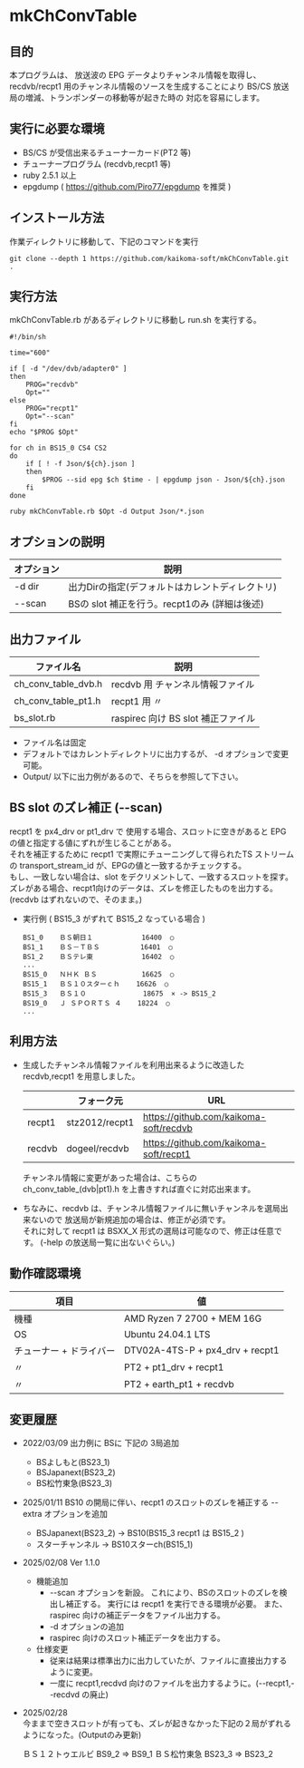 # mkChConvTable

## 目的

本プログラムは、
放送波の EPG データよりチャンネル情報を取得し、
recdvb/recpt1 用のチャンネル情報のソースを生成することにより
 BS/CS 放送局の増減、トランポンダーの移動等が起きた時の
対応を容易にします。


## 実行に必要な環境

* BS/CS が受信出来るチューナーカード(PT2 等)
* チューナープログラム (recdvb,recpt1 等)
* ruby   2.5.1 以上
* epgdump ( https://github.com/Piro77/epgdump を推奨 )

## インストール方法

作業ディレクトリに移動して、下記のコマンドを実行

```
git clone --depth 1 https://github.com/kaikoma-soft/mkChConvTable.git .
```

## 実行方法

mkChConvTable.rb があるディレクトリに移動し run.sh を実行する。
```
#!/bin/sh

time="600"

if [ -d "/dev/dvb/adapter0" ]
then
    PROG="recdvb"
    Opt=""
else
    PROG="recpt1"
    Opt="--scan"
fi
echo "$PROG $Opt"
    
for ch in BS15_0 CS4 CS2
do
    if [ ! -f Json/${ch}.json ]
    then
        $PROG --sid epg $ch $time - | epgdump json - Json/${ch}.json
    fi
done

ruby mkChConvTable.rb $Opt -d Output Json/*.json 
```

## オプションの説明


| オプション |      説明                             |
|------------|---------------------------------------|
| -d dir     | 出力Dirの指定(デフォルトはカレントディレクトリ)|
| --scan     | BSの slot 補正を行う。recpt1のみ (詳細は後述)        |

## 出力ファイル

|  ファイル名          |      説明       |
|----------------------|--------------------|
| ch_conv_table_dvb.h  | recdvb 用 チャンネル情報ファイル   |
| ch_conv_table_pt1.h  | recpt1 用   〃                     |
| bs_slot.rb           | raspirec 向け BS slot 補正ファイル |

* ファイル名は固定
* デフォルトではカレントディレクトリに出力するが、 -d オプションで変更可能。
* Output/ 以下に出力例があるので、そちらを参照して下さい。

## BS slot のズレ補正 (--scan)

recpt1 を px4_drv or pt1_drv で 使用する場合、スロットに空きがあると
EPG の値と指定する値にずれが生じることがある。<br>
それを補正するために recpt1 で実際にチューニングして得られたTS ストリームの
transport_stream_id が、EPGの値と一致するかチェックする。
<br>
もし、一致しない場合は、slot をデクリメントして、一致するスロットを探す。
<br>
ズレがある場合、recpt1向けのデータは、ズレを修正したものを出力する。
(recdvb はずれないので、そのまま。)

* 実行例 ( BS15_3 がずれて BS15_2 なっている場合 )
    ```
    BS1_0    ＢＳ朝日１            16400  ○
    BS1_1    ＢＳ－ＴＢＳ          16401  ○
    BS1_2    ＢＳテレ東            16402  ○
    ...
    BS15_0   ＮＨＫ ＢＳ           16625  ○
    BS15_1   ＢＳ１０スターｃｈ    16626  ○
    BS15_3   ＢＳ１０              18675  × -> BS15_2
    BS19_0   Ｊ ＳＰＯＲＴＳ ４    18224  ○
    ...
    ```


## 利用方法

* 生成したチャンネル情報ファイルを利用出来るように改造した
  recdvb,recpt1 を用意しました。

    |           | フォーク元      |  URL                                   |
    |-----------|-----------------|----------------------------------------|
    | recpt1    | stz2012/recpt1  | https://github.com/kaikoma-soft/recdvb |
    | recdvb    | dogeel/recdvb   | https://github.com/kaikoma-soft/recpt1 |

  チャンネル情報に変更があった場合は、こちらの ch_conv_table_(dvb|pt1).h
  を上書きすれば直ぐに対応出来ます。

* ちなみに、recdvb は、チャンネル情報ファイルに無いチャンネルを選局出来ないので
  放送局が新規追加の場合は、修正が必須です。<br>
  それに対して recpt1 は BSXX_X 形式の選局は可能なので、修正は任意です。
  (-help の放送局一覧に出ないぐらい。)

## 動作確認環境

|   項目       |       値            |
|--------------|---------------------|
| 機種         |  AMD Ryzen 7 2700 + MEM 16G |
| OS           |  Ubuntu 24.04.1 LTS |
| チューナー + ドライバー |  DTV02A-4TS-P + px4_drv + recpt1
|         〃              |  PT2 + pt1_drv + recpt1
|         〃              |  PT2 + earth_pt1 + recdvb



## 変更履歴
 * 2022/03/09 出力例に BSに 下記の 3局追加
   * BSよしもと(BS23_1)
   * BSJapanext(BS23_2)
   * BS松竹東急(BS23_3)

 * 2025/01/11
   BS10 の開局に伴い、recpt1 のスロットのズレを補正する --extra オプションを追加
   * BSJapanext(BS23_2) -> BS10(BS15_3 recpt1 は BS15_2 )
   * スターチャンネル   -> BS10スターch(BS15_1)

 * 2025/02/08    Ver 1.1.0
   * 機能追加
     * --scan オプションを新設。
       これにより、BSのスロットのズレを検出し補正する。
       実行には recpt1 を実行できる環境が必要。
       また、raspirec 向けの補正データをファイル出力する。
     * -d オプションの追加
     * raspirec 向けのスロット補正データを出力する。
   * 仕様変更
     * 従来は結果は標準出力に出力していたが、ファイルに直接出力するように変更。
     * 一度に recpt1,recdvd 向けのファイルを出力するように。(--recpt1,--recdvd の廃止)

 * 2025/02/28    
    今ままで空きスロットが有っても、ズレが起きなかった下記の２局がずれる
    ようになった。(Outputのみ更新)
    
    ＢＳ１２トゥエルビ  BS9_2  => BS9_1
    ＢＳ松竹東急        BS23_3 => BS23_2

